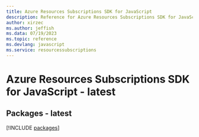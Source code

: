 ```yaml
---
title: Azure Resources Subscriptions SDK for JavaScript
description: Reference for Azure Resources Subscriptions SDK for JavaScript
author: xirzec
ms.author: jeffish
ms.data: 07/19/2023
ms.topic: reference
ms.devlang: javascript
ms.service: resourcessubscriptions
---
```

# Azure Resources Subscriptions SDK for JavaScript - latest
## Packages - latest
[!INCLUDE [packages](resources-subscriptions-index.md)]